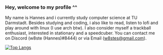 ### Hey, welcome to my profile ^^
My name is Hannes and i currently study computer science at TU Darmstadt.
Besides studying and coding, i also like to read, listen to lofi and play around 
with linux (I use arch btw).
I also consider myself a trackball enthusiast, interested in stationary and a speedcuber.
You can contact me on Discord (w8ste (Hannes)#8444) or via Email (w8stes@gmail.com).

[![Top Langs](https://github-readme-stats.vercel.app/api/top-langs/?username=w8ste&layout=compact&theme=gruvbox)](https://github.com/anuraghazra/github-readme-stats)


